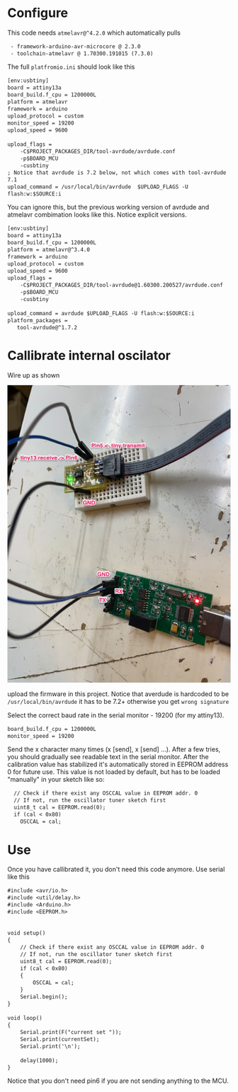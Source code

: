 # Configure
This code needs `atmelavr@^4.2.0` which automatically pulls
```
 - framework-arduino-avr-microcore @ 2.3.0 
 - toolchain-atmelavr @ 1.70300.191015 (7.3.0)
```

The full `platfromio.ini` should look like this

```
[env:usbtiny]
board = attiny13a
board_build.f_cpu = 1200000L
platform = atmelavr
framework = arduino
upload_protocol = custom
monitor_speed = 19200
upload_speed = 9600

upload_flags =
    -C$PROJECT_PACKAGES_DIR/tool-avrdude/avrdude.conf
    -p$BOARD_MCU
    -cusbtiny
; Notice that avrdude is 7.2 below, not which comes with tool-avrdude 7.1
upload_command = /usr/local/bin/avrdude  $UPLOAD_FLAGS -U flash:w:$SOURCE:i
```

You can ignore this, but the previous working version of avrdude and atmelavr combimation looks like this. Notice explicit versions.


```
[env:usbtiny]
board = attiny13a
board_build.f_cpu = 1200000L
platform = atmelavr@^3.4.0
framework = arduino
upload_protocol = custom
upload_speed = 9600
upload_flags =
    -C$PROJECT_PACKAGES_DIR/tool-avrdude@1.60300.200527/avrdude.conf
    -p$BOARD_MCU
    -cusbtiny
    
upload_command = avrdude $UPLOAD_FLAGS -U flash:w:$SOURCE:i
platform_packages =
   tool-avrdude@^1.7.2
```

# Callibrate internal oscilator

Wire up as shown

![Alt text](wiring.jpg)

upload the firmware in this project. Notice that averdude is hardcoded to be `/usr/local/bin/avrdude` it has to be 7.2+ otherwise you get `wrong signature`

Select the correct baud rate in the serial monitor - 19200 (for my attiny13). 

```
board_build.f_cpu = 1200000L
monitor_speed = 19200
```


Send the x character many times (x [send], x [send] ...). After a few tries, you should gradually see readable text in the serial monitor. After the calibration value has stabilized it's automatically stored in EEPROM address 0 for future use. This value is not loaded by default, but has to be loaded "manually" in your sketch like so:

```
  // Check if there exist any OSCCAL value in EEPROM addr. 0
  // If not, run the oscillator tuner sketch first
  uint8_t cal = EEPROM.read(0);
  if (cal < 0x80)
    OSCCAL = cal;
```

# Use

Once you have callibrated it, you don't need this code anymore. Use serial like this

```
#include <avr/io.h>
#include <util/delay.h>
#include <Arduino.h>
#include <EEPROM.h>


void setup()
{
    // Check if there exist any OSCCAL value in EEPROM addr. 0
    // If not, run the oscillator tuner sketch first
    uint8_t cal = EEPROM.read(0);
    if (cal < 0x80)
    {
        OSCCAL = cal;
    }
    Serial.begin();
}

void loop()
{
    Serial.print(F("current set "));
    Serial.print(currentSet);
    Serial.print('\n');

    delay(1000);
}
```

Notice that you don't need pin6 if you are not sending anything to the MCU. 